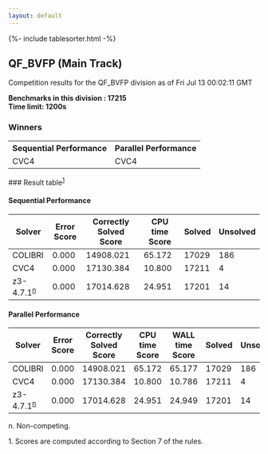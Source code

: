```yaml
---
layout: default
---
```

{%- include tablesorter.html -%}

##  QF_BVFP (Main Track)

Competition results for the QF_BVFP division as of Fri Jul 13 00:02:11 GMT

**Benchmarks in this division : 17215  
Time limit: 1200s** 

### Winners
<table>
<tr><th class="center">Sequential Performance</th><th class="center">Parallel Performance</th></tr>
<tr class="center"><td>CVC4</td><td>CVC4</td></tr></table>
### Result table<sup><a href="#fn1">1</a></sup>

#### Sequential Performance

<table id="sequential" class="result sorted">
<thead><tr class="center">
  <th>Solver</th>
  <th>Error Score</th>
  <th>Correctly Solved Score</th>
  <th>CPU time Score</th>
  <th>Solved</th>
  <th>Unsolved</th>
</tr></thead><tr>
  <td>COLIBRI</td>
  <td>0.000</td>
  <td>14908.021</td>
  <td>65.172</td>
<td>17029</td>
<td>186</td>
</tr><tr>
  <td>CVC4</td>
  <td>0.000</td>
  <td>17130.384</td>
  <td>10.800</td>
<td>17211</td>
<td>4</td>
</tr><tr>
  <td>z3-4.7.1<SUP><a href="#fn">n</a></SUP></td>
  <td>0.000</td>
  <td>17014.628</td>
  <td>24.951</td>
<td>17201</td>
<td>14</td>
</tr></table>

#### Parallel Performance

<table id="parallel" class="result sorted">
<thead><tr class="center">
  <th>Solver</th>
  <th>Error Score</th>
  <th>Correctly Solved Score</th>
  <th>CPU time Score</th>
  <th>WALL time Score</th>
  <th>Solved</th>
  <th>Unsolved</th>
</tr></thead><tr>
  <td>COLIBRI</td>
<td>0.000</td><td>14908.021</td><td>65.172</td><td>65.177</td><td>17029</td><td>186</td></tr><tr>
  <td>CVC4</td>
<td>0.000</td><td>17130.384</td><td>10.800</td><td>10.786</td><td>17211</td><td>4</td></tr><tr>
  <td>z3-4.7.1<SUP><a href="#fn">n</a></SUP></td>
<td>0.000</td><td>17014.628</td><td>24.951</td><td>24.949</td><td>17201</td><td>14</td></tr></table>
 <span id="fn"> n. Non-competing. </span>

 <span id="fn1"> 1. Scores are computed according to Section 7 of the rules. </span>


